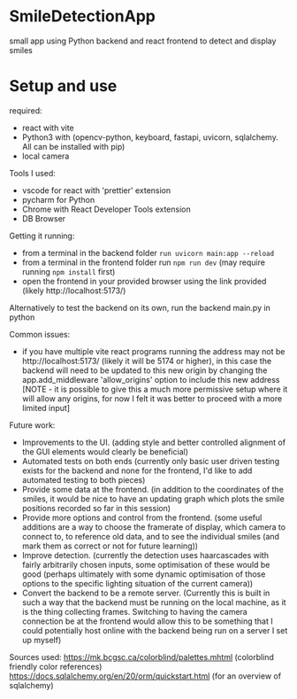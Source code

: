 # SmileDetectionApp
small app using Python backend and react frontend to detect and display smiles

# Setup and use
required:
- react with vite
- Python3 with (opencv-python, keyboard, fastapi, uvicorn, sqlalchemy.  All can be installed with pip)
- local camera

Tools I used:
- vscode for react with 'prettier' extension 
- pycharm for Python
- Chrome with React Developer Tools extension
- DB Browser 

Getting it running:
- from a terminal in the backend folder `run uvicorn main:app --reload`
- from a terminal in the frontend folder run `npm run dev` (may require running `npm install` first)
- open the frontend in your provided browser using the link provided (likely http://localhost:5173/)

Alternatively to test the backend on its own, run the backend main.py in python

Common issues:
- if you have multiple vite react programs running the address may not be http://localhost:5173/ (likely it will be 5174 or higher), in this case the backend will need to be updated to this new origin by changing the app.add_middleware 'allow_origins' option to include this new address [NOTE - it is possible to give this a much more permissive setup where it will allow any origins, for now I felt it was better to proceed with a more limited input]

Future work:
- Improvements to the UI. (adding style and better controlled alignment of the GUI elements would clearly be beneficial)
- Automated tests on both ends (currently only basic user driven testing exists for the backend and none for the frontend, I'd like to add automated testing to both pieces)
- Provide some data at the frontend. (in addition to the coordinates of the smiles, it would be nice to have an updating graph which plots the smile positions recorded so far in this session)
- Provide more options and control from the frontend. (some useful additions are a way to choose the framerate of display, which camera to connect to, to reference old data, and to see the individual smiles (and mark them as correct or not for future learning))
- Improve detection. (currently the detection uses haarcascades with fairly arbitrarily chosen inputs, some optimisation of these would be good (perhaps ultimately with some dynamic optimisation of those options to the specific lighting situation of the current camera))
- Convert the backend to be a remote server. (Currently this is built in such a way that the backend must be running on the local machine, as it is the thing collecting frames. Switching to having the camera connection be at the frontend would allow this to be something that I could potentially host online with the backend being run on a server I set up myself)

Sources used:
https://mk.bcgsc.ca/colorblind/palettes.mhtml (colorblind friendly color references)
https://docs.sqlalchemy.org/en/20/orm/quickstart.html (for an overview of sqlalchemy)

